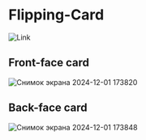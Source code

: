 # Flipping-Card
![Link](https://glinskiarseni.github.io/Flipping-Card/)
## Front-face card
![Снимок экрана 2024-12-01 173820](https://github.com/user-attachments/assets/7598599b-44dd-41a9-be92-552d8bfa75ea)
## Back-face card
![Снимок экрана 2024-12-01 173848](https://github.com/user-attachments/assets/efd01528-d1a1-45e3-bf46-61e8baa84996)
